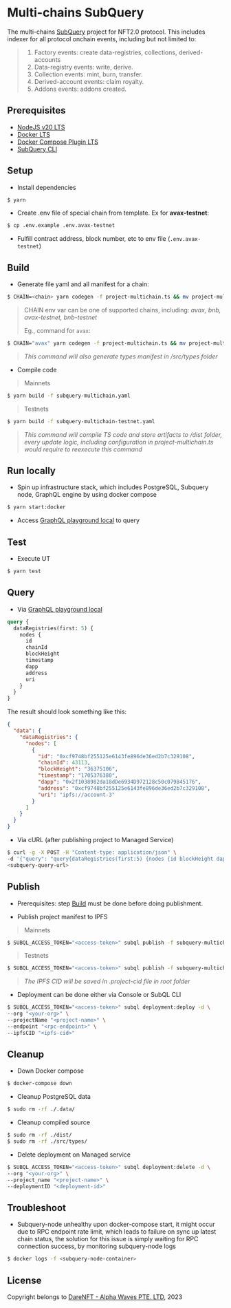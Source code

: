 # Multi-chains SubQuery

The multi-chains [SubQuery](https://subquery.network) project for NFT2.0 protocol. This includes indexer for all protocol onchain events, including but not limited to:
> 1. Factory events: create data-registries, collections, derived-accounts
> 2. Data-registry events: write, derive.
> 3. Collection events: mint, burn, transfer.
> 4. Derived-account events: claim royalty.
> 5. Addons events: addons created.

## Prerequisites
- [NodeJS v20 LTS](https://nodejs.org/en/blog/release/v20.9.0)
- [Docker LTS](https://docs.docker.com/engine/install/)
- [Docker Compose Plugin LTS](https://docs.docker.com/compose/install/linux/)
- [SubQuery CLI](https://academy.subquery.network/quickstart/quickstart.html#_1-install-the-subquery-cli)

## Setup
- Install dependencies
```bash
$ yarn
```

- Create .env file of special chain from template. Ex for **avax-testnet**:
```bash
$ cp .env.example .env.avax-testnet
```

- Fulfill contract address, block number, etc to env file (`.env.avax-testnet`)

## Build
- Generate file yaml and all manifest for a chain:
```bash
$ CHAIN=<chain> yarn codegen -f project-multichain.ts && mv project-multichain.yaml project-<chain>.yaml
```

> CHAIN env var can be one of supported chains, including: *avax, bnb, avax-testnet, bnb-testnet*
>
> Eg., command for `avax`:
```bash
$ CHAIN="avax" yarn codegen -f project-multichain.ts && mv project-multichain.yaml project-avax.yaml
```

> *This command will also generate types manifest in /src/types folder*

- Compile code

> Mainnets
```bash
$ yarn build -f subquery-multichain.yaml
```

> Testnets
```bash
$ yarn build -f subquery-multichain-testnet.yaml
```

> *This command will compile TS code and store artifacts to /dist folder, every update logic, including configuration in project-multichain.ts would require to reexecute this command*

## Run locally
- Spin up infrastructure stack, which includes PostgreSQL, Subquery node, GraphQL engine by using docker compose
```bash
$ yarn start:docker
```

- Access [GraphQL playground local](http://localhost:3000/) to query

## Test
- Execute UT
```bash
$ yarn test
```

## Query
- Via [GraphQL playground local](http://localhost:3000/)

```graphql
query {
  dataRegistries(first: 5) {
    nodes {
      id
      chainId
      blockHeight
      timestamp
      dapp
      address
      uri
    }
  }
}
```

The result should look something like this:

```json
{
  "data": {
    "dataRegistries": {
      "nodes": [
        {
          "id": "0xcf9748bf255125e6143fe896de36ed2b7c329108",
          "chainId": 43113,
          "blockHeight": "36375106",
          "timestamp": "1705376380",
          "dapp": "0x2f1038982da18dDe6934D972128c50c079845176",
          "address": "0xcf9748bf255125e6143fe896de36ed2b7c329108",
          "uri": "ipfs://account-3"
        }
      ]
    }
  }
}
```

- Via cURL (after publishing project to Managed Service)
```bash
$ curl -g -X POST -H "Content-type: application/json" \
-d '{"query": "query{dataRegistries(first:5) {nodes {id blockHeight dapp address uri}}}"}' \
<subquery-query-url>
```

## Publish
- Prerequisites: step [Build](#build) must be done before doing publishment.

- Publish project manifest to IPFS

> Mainnets
```bash
$ SUBQL_ACCESS_TOKEN="<access-token>" subql publish -f subquery-multichain.yaml
```

> Testnets
```bash
$ SUBQL_ACCESS_TOKEN="<access-token>" subql publish -f subquery-multichain-testnet.yaml
```

> *The IPFS CID will be saved in .project-cid file in root folder*

- Deployment can be done either via Console or SubQL CLI
```bash
$ SUBQL_ACCESS_TOKEN="<access-token>" subql deployment:deploy -d \
--org "<your-org>" \
--projectName "<project-name>" \
--endpoint "<rpc-endpoint>" \
--ipfsCID "<ipfs-cid>"
```

## Cleanup
- Down Docker compose
```bash
$ docker-compose down
```

- Cleanup PostgreSQL data
```bash
$ sudo rm -rf ./.data/
```

- Cleanup compiled source
```bash
$ sudo rm -rf ./dist/
$ sudo rm -rf ./src/types/
```

- Delete deployment on Managed service
```bash
$ SUBQL_ACCESS_TOKEN="<access-token>" subql deployment:delete -d \
--org "<your-org>" \
--project_name "<project-name>" \
--deploymentID "<deployment-id>"
```

## Troubleshoot
- Subquery-node unhealthy upon docker-compose start, it might occur due to RPC endpoint rate limit, which leads to failure on sync up latest chain status, the solution for this issue is simply waiting for RPC connection success, by monitoring subquery-node logs
```bash
$ docker logs -f <subquery-node-container>
```

## License
Copyright belongs to [DareNFT - Alpha Waves PTE. LTD](https://darenft.com/), 2023

